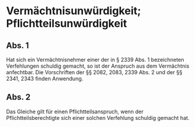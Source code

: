 # Vermächtnisunwürdigkeit; Pflichtteilsunwürdigkeit



## Abs. 1

 Hat sich ein Vermächtnisnehmer einer der in § 2339 Abs. 1 bezeichneten Verfehlungen schuldig gemacht, so ist der Anspruch aus dem Vermächtnis anfechtbar. Die Vorschriften der §§ 2082, 2083, 2339 Abs. 2 und der §§ 2341, 2343 finden Anwendung.

## Abs. 2

 Das Gleiche gilt für einen Pflichtteilsanspruch, wenn der Pflichtteilsberechtigte sich einer solchen Verfehlung schuldig gemacht hat. 

